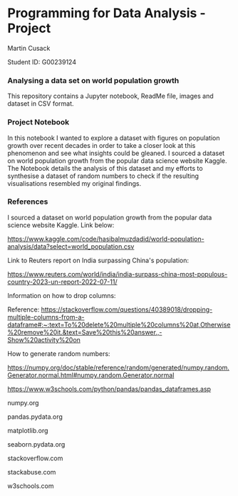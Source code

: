 # Programming for Data Analysis - Project

Martin Cusack 

Student ID: G00239124

### Analysing a data set on world population growth

This repository contains a Jupyter notebook, ReadMe file, images and dataset in CSV format. 

### Project Notebook
In this notebook I wanted to explore a dataset with figures on population growth over recent decades in order to take a closer look at this phenomenon and see what insights could be gleaned. I sourced a dataset on world population growth from the popular data science website Kaggle. The Notebook details the analysis of this dataset and my efforts to synthesise a dataset of random numbers to check if the resulting visualisations resembled my original findings.

### References

I sourced a dataset on world population growth from the popular data science website Kaggle. Link below:

https://www.kaggle.com/code/hasibalmuzdadid/world-population-analysis/data?select=world_population.csv

Link to Reuters report on India surpassing China's population: 

https://www.reuters.com/world/india/india-surpass-china-most-populous-country-2023-un-report-2022-07-11/

Information on how to drop columns:

Reference: https://stackoverflow.com/questions/40389018/dropping-multiple-columns-from-a-dataframe#:~:text=To%20delete%20multiple%20columns%20at,Otherwise%20remove%20it.&text=Save%20this%20answer.,-Show%20activity%20on

How to generate random numbers:

https://numpy.org/doc/stable/reference/random/generated/numpy.random.Generator.normal.html#numpy.random.Generator.normal

https://www.w3schools.com/python/pandas/pandas_dataframes.asp

numpy.org

pandas.pydata.org

matplotlib.org

seaborn.pydata.org

stackoverflow.com

stackabuse.com

w3schools.com
